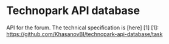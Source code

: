Technopark API database
============
API for the forum. The technical specification is [here] [1]
[1]: https://github.com/KhasanovBI/technopark-api-database/task